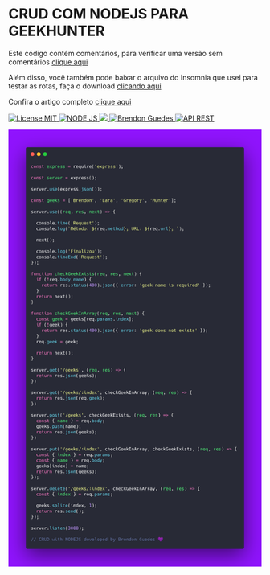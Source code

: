 # CRUD COM NODEJS PARA GEEKHUNTER

Este código contém comentários, para verificar uma versão sem comentários [clique aqui](https://gist.github.com/brendonguedes/a80a11dc7979bbc8fbece728976de0f0)

Além disso, você também pode baixar o arquivo do Insomnia que usei para testar as rotas, faça o download [clicando aqui](https://blog.geekhunter.com.br/criar-crud-nodejs#Agora_vamos_criar_o_CRUD)

Confira o artigo completo  [clique aqui](https://blog.geekhunter.com.br/criar-crud-nodejs#Agora_vamos_criar_o_CRUD)


  <a href="https://opensource.org/licenses/MIT">
    <img src="https://img.shields.io/badge/License-MIT-blue.svg" alt="License MIT">
  </a>
  <a href="https://nodejs.org/en/">
    <img src="https://img.shields.io/badge/nodejs-CRUD-brightgreen" alt="NODE JS">
  </a>
  <a href="https://www.geekhunter.com.br//">
    <img src="https://img.shields.io/badge/geekhunter-crud%20em%20node-purple alt="NODE JS">
  </a>                                                                                        
  <a href="https://sourcerer.io/brendonguedes">
    <img src="https://img.shields.io/badge/%3Cbrendonguedes%2F%3E-fullstack-blueviolet" alt="Brendon Guedes">
  </a> 
  <a href="https://nodejs.org/en/">
    <img src="https://img.shields.io/badge/API%20REST-BACK--END-orange" alt="API REST">
  </a>   

                                                                                      
                                                                                      


![Markdown](images/carbon-geek.png)


